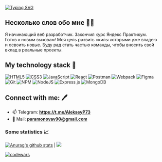 [![Typing SVG](https://readme-typing-svg.herokuapp.com?font=Fira+Code&pause=1000&color=000000&width=435&lines=Hi,+&#128075;+I'm+Aleksey)](https://git.io/typing-svg)


## Несколько слов обо мне 👨‍💻

Я начинающий веб разработчик. Закончил курс Яндекс Практикум. Готов к новым вызовам! Моя цель развить скилы которыми уже владею и освоить новые. Буду рад стать частью команды, чтобы вносить свой вклад в реальные проекты.

## My technology stack 👀

![HTML5](https://img.shields.io/badge/html5-%23E34F26.svg?style=for-the-badge&logo=html5&logoColor=white)
![CSS3](https://img.shields.io/badge/css3-%231572B6.svg?style=for-the-badge&logo=css3&logoColor=white)
![JavaScript](https://img.shields.io/badge/javascript-%23323330.svg?style=for-the-badge&logo=javascript&logoColor=%23F7DF1E)
![React](https://img.shields.io/badge/react-%2320232a.svg?style=for-the-badge&logo=react&logoColor=%2361DAFB)
![Postman](https://img.shields.io/badge/Postman-FF6C37?style=for-the-badge&logo=postman&logoColor=white)
![Webpack](https://img.shields.io/badge/webpack-%238DD6F9.svg?style=for-the-badge&logo=webpack&logoColor=black)
![Figma](https://img.shields.io/badge/figma-%23F24E1E.svg?style=for-the-badge&logo=figma&logoColor=white)
![Git](https://img.shields.io/badge/git-%23F05033.svg?style=for-the-badge&logo=git&logoColor=white)
![NPM](https://img.shields.io/badge/NPM-%23000000.svg?style=for-the-badge&logo=npm&logoColor=white)
![NodeJS](https://img.shields.io/badge/node.js-6DA55F?style=for-the-badge&logo=node.js&logoColor=white)
![Express.js](https://img.shields.io/badge/express.js-%23404d59.svg?style=for-the-badge&logo=express&logoColor=%2361DAFB)
![MongoDB](https://img.shields.io/badge/MongoDB-%234ea94b.svg?style=for-the-badge&logo=mongodb&logoColor=white)

## Connect with me: 🖊️

- 📫 Telegram: **https://t.me/AlekseyP73**
- 📧 Mail: **paramonovav90@gmail.com**

### Some statistics 📈

<a href="https://github.com/Selvetarm90/github-readme-stats"><img  src="https://github-readme-stats.vercel.app/api?username=Selvetarm90&show_icons=true&include_all_commits=true&theme=buefy&hide_border=true" alt="Anurag's github stats" /></a> | <a href="https://github.com/Selvetarm90/github-readme-stats"><img  src="https://github-readme-stats.vercel.app/api/top-langs/?username=Selvetarm90&layout=compact&theme=buefy&hide_border=true" /></a>

[![codewars](https://www.codewars.com/users/Selvetarm90/badges/large)](https://www.codewars.com/users/Selvetarm90)
